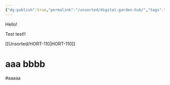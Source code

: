 ```yaml
---
{"dg-publish":true,"permalink":"/unsorted/digital-garden-hub/","tags":"gardenEntry"}
---
```



Hello!

Test test!!

[[Unsorted/HORT-110\|HORT-110]]

# aaa bbbb

#aaaaa
